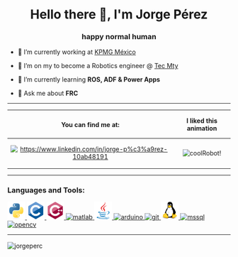 <!--
<!DOCTYPE html> 
<html> 
<head> 
    <style>
    .vertical {
        border-left: 5px solid white;
        height: 200px;
    }
    
    aside {
        background-color: orange;
        width: 40%;
        display: inline-block;
        float: right;
    }
    </style>
</head> 
    -->

<h1 align="center">Hello there 👋, I'm Jorge Pérez</h1>
<h3 align="center">happy normal human</h3>

- 🔭 I’m currently working at [KPMG México](https://home.kpmg/mx/es/home.html)
- 🤖 I’m on my to become a Robotics engineer @ [Tec Mty](https://tec.mx/es)

- 🌱 I’m currently learning **ROS, ADF & Power Apps**

- 💬 Ask me about **FRC**

<hr>
<section>

| <h4>You can find me at:</h4>  | I liked this animation  |
| :---------------------------: | :---------------------: |
| <p align="center"> <a href="https://linkedin.com/in/jorge-p%c3%a9rez-10ab48191" target="blank"><img align="center" src="https://raw.githubusercontent.com/rahuldkjain/github-profile-readme-generator/master/src/images/icons/Social/linked-in-alt.svg" alt="https://www.linkedin.com/in/jorge-p%c3%a9rez-10ab48191" height="30" width="40" /></a> </p>  | <img src="https://media.giphy.com/media/H9M7lvORlmeFmvGoqY/giphy.gif" alt="coolRobot" width="300"/>! |


<hr>

<h3 align="left">Languages and Tools:</h3>
<p align="left"> 
    <a href="https://www.python.org" target="_blank" rel="noreferrer"> 
        <img src="https://raw.githubusercontent.com/devicons/devicon/master/icons/python/python-original.svg" alt="python" width="40" height="40"/> </a> 
    <a href="https://www.cprogramming.com/" target="_blank" rel="noreferrer"> 
        <img src="https://raw.githubusercontent.com/devicons/devicon/master/icons/c/c-original.svg" alt="c" width="40" height="40"/> </a> 
    <a href="https://www.w3schools.com/cpp/" target="_blank" rel="noreferrer"> 
        <img src="https://raw.githubusercontent.com/devicons/devicon/master/icons/cplusplus/cplusplus-original.svg" alt="cplusplus" width="40" height="40"/> </a> 
    <a href="https://www.mathworks.com/" target="_blank" rel="noreferrer"> 
        <img src="https://upload.wikimedia.org/wikipedia/commons/2/21/Matlab_Logo.png" alt="matlab" width="40" height="40"/> </a> 
    <a href="https://www.java.com" target="_blank" rel="noreferrer"> 
        <img src="https://raw.githubusercontent.com/devicons/devicon/master/icons/java/java-original.svg" alt="java" width="40" height="40"/> </a> 
    <a href="https://www.arduino.cc/" target="_blank" rel="noreferrer"> 
        <img src="https://cdn.worldvectorlogo.com/logos/arduino-1.svg" alt="arduino" width="40" height="40"/> </a> 
     <a href="https://git-scm.com/" target="_blank" rel="noreferrer"> 
        <img src="https://www.vectorlogo.zone/logos/git-scm/git-scm-icon.svg" alt="git" width="40" height="40"/> </a> 
    <a href="https://www.linux.org/" target="_blank" rel="noreferrer"> 
        <img src="https://raw.githubusercontent.com/devicons/devicon/master/icons/linux/linux-original.svg" alt="linux" width="40" height="40"/> </a> 
    <a href="https://www.microsoft.com/en-us/sql-server" target="_blank" rel="noreferrer"> 
        <img src="https://www.svgrepo.com/show/303229/microsoft-sql-server-logo.svg" alt="mssql" width="40" height="40"/> </a> 
    <a href="https://opencv.org/" target="_blank" rel="noreferrer"> 
        <img src="https://www.vectorlogo.zone/logos/opencv/opencv-icon.svg" alt="opencv" width="40" height="40"/> </a> 

</p>

<hr>

<p><img align="center" src="https://github-readme-stats.vercel.app/api/top-langs?username=jorgeperc&show_icons=true&locale=en&layout=compact" alt="jorgeperc" /></p>
</html> 
